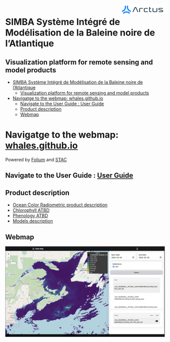 <img src="figures/Signature_Arctus_RGB.png" align="right" alt="" width="140" />

# SIMBA  Système Intégré de Modélisation de la Baleine noire de l’Atlantique 
## Visualization platform for remote sensing and model products

<link rel="stylesheet" href="https://cdnjs.cloudflare.com/ajax/libs/font-awesome/5.15.3/css/all.min.css">

- [SIMBA  Système Intégré de Modélisation de la Baleine noire de l’Atlantique](#simba--système-intégré-de-modélisation-de-la-baleine-noire-de-latlantique)
  - [Visualization platform for remote sensing and model products](#visualization-platform-for-remote-sensing-and-model-products)
- [Navigatge to the webmap: whales.github.io](#navigatge-to-the-webmap-whalesgithubio)
  - [Navigate to the User Guide : User Guide](#navigate-to-the-user-guide--user-guide)
  - [Product description](#product-description)
  - [Webmap](#webmap)

   
# Navigatge to the webmap: [whales.github.io](https://github.com/SIMBA-Arctus/whales.github.io/)

Powered by [Folium]() and [STAC]()

## Navigate to the User Guide : [User Guide](user-guide.md)

## Product description 

- [Ocean Color Radiometric product description](ATBD_report/SIMBA_OCR_Report_V2.1.1_Signed.pdf)
- [Chlorophyll ATBD](ATBD_report/SIMBA_Chla_ATBD_V2.3.2_Signed.pdf)
- [Phenology ATBD](ATBD_report/SIMBA_Phenology_ATBD_V2.1.1_Signed.pdf)
- [Models description](ATBD_report/FinalReport_Modelisation_SIMBA_MS6_TJ.pdf)

## Webmap

![webmap ui](src/imgs/example-output.png)